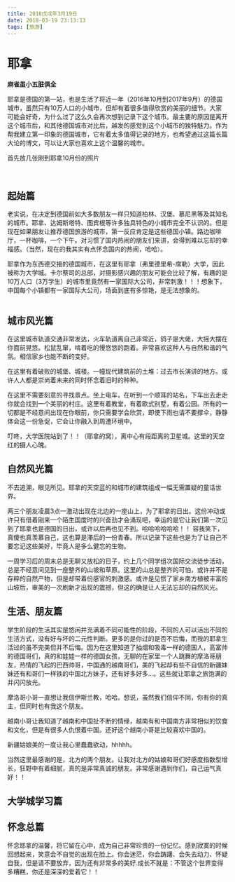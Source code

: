```yaml
---
title: 2018戊戌年3月19日
date: 2018-03-19 23:13:13
tags: [旅游]
---
```


# 耶拿

**麻雀虽小五脏俱全**

耶拿是德国的第一站，也是生活了将近一年（2016年10月到2017年9月）的德国城市，虽然只有10万人口的小城市，但却有着很多值得欣赏的美丽的细节。大家可能会好奇，为什么过了这么久会再次想到记录下这个城市。最主要的原因是离开这个城市后，和其他德国城市对比后，越发的感觉到这个小城市的独特魅力。作为帮我建立第一印象的德国城市，它有着太多值得记录的地方，也希望通过这篇长篇大论的博文，可以让大家也喜欢上这个温馨的城市。

首先放几张刚到耶拿10月份的照片

![]()
![]()
![]()

## 起始篇

老实说，在决定到德国前如大多数朋友一样只知道柏林、汉堡、慕尼黑等及其知名的城市。耶拿、达姆斯塔特、图宾根等许多独具特色的小城市完全不认识的。但是现在如果朋友让推荐德国旅游的城市，第一反应肯定是这些德国小镇。路边咖啡厅，一杯咖啡，一个下午。对习惯了国内热闹的朋友们来讲，会得到难以忘却的幸福感。（当然，现在的我其实有点怀念国内的热闹，哈哈）。

耶拿作为东西德交接的德国城市，在这里有耶拿（弗里德里希-席勒）大学，因此被称为大学城。卡尔蔡司的总部，对摄影感兴趣的朋友可能会比较了解，有趣的是10万人口（3万学生）的城市里竟然有一家国际大公司，非常刺激！！！想象下，中国每个小镇都有一家国际大公司，场面到底有多惊艳，是无法想象的。

![]()

## 城市风光篇

在这里城市轨道交通非常发达，火车轨道离自己非常近，鸽子是大佬，大摇大摆在你面前晃悠。松鼠乱窜，啃着吃的慢悠悠的跑着。非常喜欢这种人与自然和谐的气氛。相信家乡也能不断的变好。

在这里有着破败的城堡、城楼。一幢现代建筑前的土堆：过去市长演讲的地方。或许人人都是崇尚着未来的同时怀念着旧时的种种。

在这里不需要刻意的寻找景点。坐上电车，在听到一个顺耳的站名，下车出去走走你就会找到一个美丽的村庄。这里有着教堂，有着欧式别墅，有着公园。所有的一切都是不经意间出现在你眼前，你只需要学会欣赏，即使下雨也请不要撑伞，静静体会这一份急促，它会让你融入到周遭环境中。

叮咚，大学医院站到了！！（耶拿的窝），离中心有段距离的卫星城。这里的天空红的摄人心魄。

## 自然风光篇

不去追溯，眼见所见。耶拿的天空蓝的和城市的建筑组成一幅无需置疑的童话世界。

两三个朋友凌晨3点一激动出现在北边的一座山上，为了耶拿的日出。这份冲动或许只有借着刚来一个陌生国度时的兴奋劲才会涌现吧，幸运的是它让我们第一次见到了耶拿也是德国的日出，或许以后再也见不到。哈哈哈哈哈哈！！ 容我笑下，真傻也真羡慕自己，这也算是滞后的一份青春。所以记录下这些也是为了让自己不要忘记这些美好，毕竟人是多么健忘的生物。

一周学习后的周末总是无聊又放松的日子，约上几个同学组次国际交流徒步活动，总是不经意间见到一座整齐的山坡和草原。这里的山总是整齐的可怕，或许并不是存粹的自然产物，但是却带着份感官的刺激感。或许是见惯了家乡南方植被丰富的山坡后，审美的一次刷新才出现的震撼，但这的确是让人无法忘却的自然风光。


## 生活、朋友篇

学生阶段的生活其实是悠闲并充满着不同可能性的阶段，不同的人可以活出不同的生活方式，没有好与坏的二元性判断。更多的是你过的是否不后悔，而我的耶拿生活过的虽不完美但并不后悔。因为在这里知道了抽烟和吸毒一样的德国人，高富帅的德国哥们，真的和娃娃一样的德国女孩，无聊的在家里一个人跳舞的摩洛哥朋友，热情的飞起的巴西帅哥，中国通的越南哥们，美的飞起却有些不自信的新疆妹妹还有和哥们一样铁的中国北方妹子，还有好多好多...。这些就让耶拿之旅饱满的并闪闪放光。

摩洛哥小哥一直想让我信伊斯兰教，哈哈。想说，虽然我们信仰不同，你有你的真主，但同时也有我这个朋友。

越南小哥让我知道了越南和中国扯不断的情缘，越南有和中国南方非常相似的饮食和文化，但是有很多人仇恨着中国。还好这个越南小哥是比较喜欢中国的。

新疆姑娘美的一度让我心里蠢蠢欲动，hhhhh。

当然这里最感谢的是，北方的两个朋友。让我对北方的姑娘和哥们好感度指数型增长，狂野中有着细腻，真的是非常真诚的朋友。非常感谢遇到你们，自己运气真好！！

## 大学城学习篇

## 怀念总篇

怀念耶拿的温馨，将它留在心中，成为自己非常珍贵的一份记忆。感到寂寞的时候回想起来，笑意会不自觉的出现在脸上。你会迷茫，你会踌躇、会失去动力、怀疑自我，但是请不要放弃，因为还有非常多的美好.成长不就是：不管这个世界变得多糟糕，你还是深深的爱着它！！

